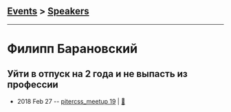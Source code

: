 ## [Events](../README.md) > [Speakers](../speakers.md)
---

# Филипп Барановский

## Уйти в отпуск на 2 года и не выпасть из профессии
- 2018 Feb 27 -- [pitercss_meetup 19](https://www.youtube.com/watch?v=A3tkogGd0Vw)  | [:notebook:](https://pitercss.ru/19/pres/on-vacation.pdf)  
